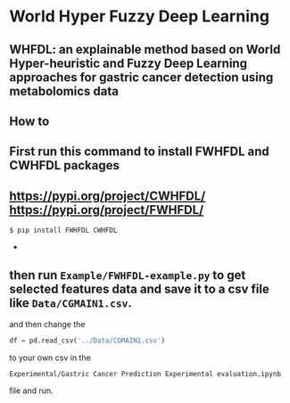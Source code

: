 # World Hyper Fuzzy Deep Learning
## WHFDL: an explainable method based on World Hyper-heuristic and Fuzzy Deep Learning approaches for gastric cancer detection using metabolomics data

## How to
First run this command to install FWHFDL and CWHFDL packages
-
https://pypi.org/project/CWHFDL/
https://pypi.org/project/FWHFDL/
-
```shell
$ pip install FWHFDL CWHFDL
```
-
then run `Example/FWHFDL-example.py` to get selected features data and save it to a csv file like `Data/CGMAIN1.csv`.
-
and then change the 
```python
df = pd.read_csv('../Data/CGMAIN1.csv')
```

to your own csv in the
```
Experimental/Gastric Cancer Prediction Experimental evaluation.ipynb
```
file and run.
